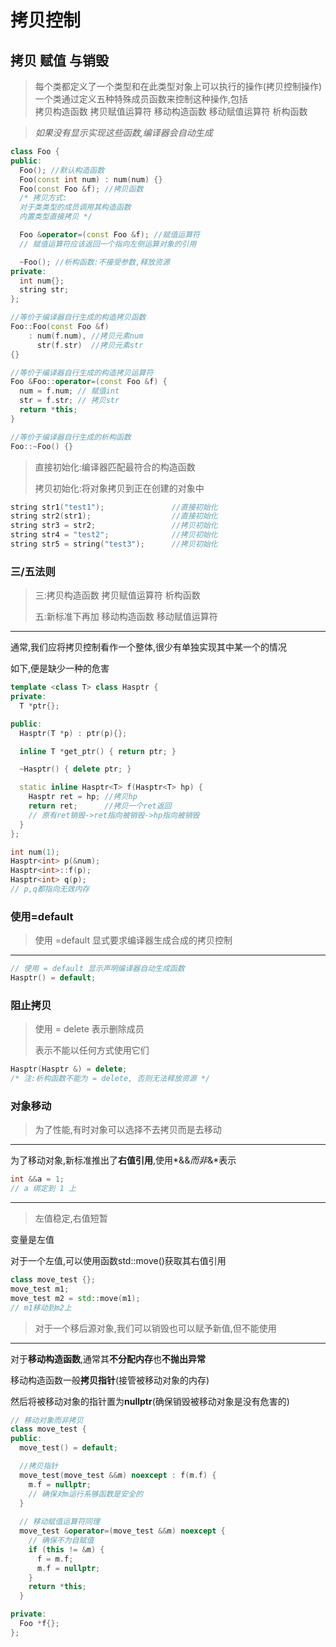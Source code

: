 # 拷贝控制



## 拷贝 赋值 与销毁

> 每个类都定义了一个类型和在此类型对象上可以执行的操作(拷贝控制操作)  一个类通过定义五种特殊成员函数来控制这种操作,包括    
> 拷贝构造函数 拷贝赋值运算符 移动构造函数 移动赋值运算符  析构函数

> *如果没有显示实现这些函数,编译器会自动生成*

```c++
class Foo {
public:
  Foo(); //默认构造函数
  Foo(const int num) : num(num) {}
  Foo(const Foo &f); //拷贝函数
  /* 拷贝方式:
  对于类类型的成员调用其构造函数
  内置类型直接拷贝 */

  Foo &operator=(const Foo &f); //赋值运算符
  // 赋值运算符应该返回一个指向左侧运算对象的引用

  ~Foo(); //析构函数:不接受参数,释放资源
private:
  int num{};
  string str;
};

//等价于编译器自行生成的构造拷贝函数
Foo::Foo(const Foo &f)
    : num(f.num), //拷贝元素num
      str(f.str)  //拷贝元素str
{}

//等价于编译器自行生成的构造拷贝运算符
Foo &Foo::operator=(const Foo &f) {
  num = f.num; // 赋值int
  str = f.str; // 拷贝str
  return *this;
}

//等价于编译器自行生成的析构函数
Foo::~Foo() {}
```

> 直接初始化:编译器匹配最符合的构造函数
>
> 拷贝初始化:将对象拷贝到正在创建的对象中

```c++
string str1("test1");               //直接初始化
string str2(str1);                  //直接初始化
string str3 = str2;                 //拷贝初始化
string str4 = "test2";              //拷贝初始化
string str5 = string("test3");      //拷贝初始化
```



### 三/五法则

> 三:拷贝构造函数 拷贝赋值运算符 析构函数
>
> 五:新标准下再加 移动构造函数 移动赋值运算符

****

通常,我们应将拷贝控制看作一个整体,很少有单独实现其中某一个的情况

如下,便是缺少一种的危害

``` c++
template <class T> class Hasptr {
private:
  T *ptr{};

public:
  Hasptr(T *p) : ptr(p){};

  inline T *get_ptr() { return ptr; }

  ~Hasptr() { delete ptr; }

  static inline Hasptr<T> f(Hasptr<T> hp) {
    Hasptr ret = hp; //拷贝hp
    return ret;      //拷贝一个ret返回
    // 原有ret销毁->ret指向被销毁->hp指向被销毁
  }
};

int num(1);
Hasptr<int> p(&num);
Hasptr<int>::f(p);
Hasptr<int> q(p);
// p,q都指向无效内存
```



### 使用=default

> 使用 =default 显式要求编译器生成合成的拷贝控制

****

```c++
// 使用 = default 显示声明编译器自动生成函数
Hasptr() = default;
```



### 阻止拷贝

>   使用 = delete 表示删除成员
>
>   表示不能以任何方式使用它们

```c++
Hasptr(Hasptr &) = delete;
/* 注:析构函数不能为 = delete, 否则无法释放资源 */
```



### 对象移动

> 为了性能,有时对象可以选择不去拷贝而是去移动

****

为了移动对象,新标准推出了**右值引用**,使用*&&*而非*&*表示

```c++
int &&a = 1;
// a 绑定到 1 上
```

****

> 左值稳定,右值短暂

变量是左值

对于一个左值,可以使用函数std::move()获取其右值引用

```c++
class move_test {};
move_test m1;
move_test m2 = std::move(m1);
// m1移动到m2上
```

> 对于一个移后源对象,我们可以销毁也可以赋予新值,但不能使用

****

对于**移动构造函数**,通常其**不分配内存**也**不抛出异常**

移动构造函数一般**拷贝指针**(接管被移动对象的内存)

然后将被移动对象的指针置为**nullptr**(确保销毁被移动对象是没有危害的)

```c++
// 移动对象而非拷贝
class move_test {
public:
  move_test() = default;

  //拷贝指针
  move_test(move_test &&m) noexcept : f(m.f) {
    m.f = nullptr;
    // 确保对m运行系够函数是安全的
  }
    
  // 移动赋值运算符同理
  move_test &operator=(move_test &&m) noexcept {
    // 确保不为自赋值
    if (this != &m) {
      f = m.f;
      m.f = nullptr;
    }
    return *this;
  }

private:
  Foo *f{};
};
```

